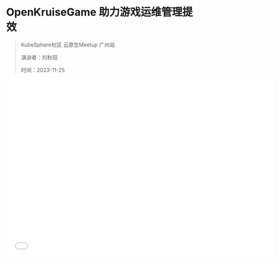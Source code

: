 # OpenKruiseGame 助力游戏运维管理提效

> KubeSphere社区 云原生Meetup 广州站
> 
> 演讲者：刘秋阳
>
> 时间：2023-11-25

<iframe src="//player.bilibili.com/player.html?aid=748948642&bvid=BV16C4y1w7jV&cid=1345824813&p=1" width="720" height="480" scrolling="no" border="0" frameborder="no" framespacing="0" allowfullscreen="true"> </iframe>
